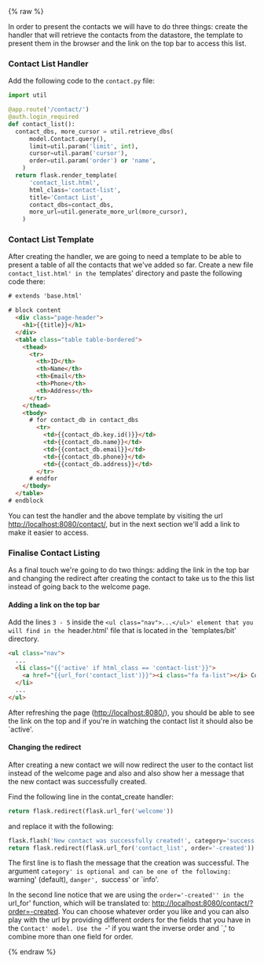 {% raw %}

In order to present the contacts we will have to do three things: create the
handler that will retrieve the contacts from the datastore, the template to
present them in the browser and the link on the top bar to access this list.


### Contact List Handler

Add the following code to the `contact.py` file:

```python
import util

@app.route('/contact/')
@auth.login_required
def contact_list():
  contact_dbs, more_cursor = util.retrieve_dbs(
      model.Contact.query(),
      limit=util.param('limit', int),
      cursor=util.param('cursor'),
      order=util.param('order') or 'name',
    )
  return flask.render_template(
      'contact_list.html',
      html_class='contact-list',
      title='Contact List',
      contact_dbs=contact_dbs,
      more_url=util.generate_more_url(more_cursor),
    )
```

### Contact List Template

After creating the handler, we are going to need a template to be able to
present a table of all the contacts that we've added so far. Create a new file
`contact_list.html' in the `templates' directory
and paste the following code there:

```html
# extends 'base.html'

# block content
  <div class="page-header">
    <h1>{{title}}</h1>
  </div>
  <table class="table table-bordered">
    <thead>
      <tr>
        <th>ID</th>
        <th>Name</th>
        <th>Email</th>
        <th>Phone</th>
        <th>Address</th>
      </tr>
    </thead>
    <tbody>
      # for contact_db in contact_dbs
        <tr>
          <td>{{contact_db.key.id()}}</td>
          <td>{{contact_db.name}}</td>
          <td>{{contact_db.email}}</td>
          <td>{{contact_db.phone}}</td>
          <td>{{contact_db.address}}</td>
        </tr>
      # endfor
    </tbody>
  </table>
# endblock
```

You can test the handler and the above template by visiting the url
[http://localhost:8080/contact/](http://localhost:8080/contact/),
but in the next section we'll add a link to make it easier to access.


### Finalise Contact Listing

As a final touch we're going to do two things: adding the link in the top bar
and changing the redirect after creating the contact to take us to the this
list instead of going back to the welcome page.


#### Adding a link on the top bar

Add the lines `3 - 5` inside the `<ul class="nav">...</ul>' element that you will find in the
`header.html' file that is located in the
`templates/bit' directory.

````html
<ul class="nav">
  ...
  <li class="{{'active' if html_class == 'contact-list'}}">
    <a href="{{url_for('contact_list')}}"><i class="fa fa-list"></i> Contact List</a>
  </li>
  ...
</ul>
````

After refreshing the page ([http://localhost:8080/](http://localhost:8080/)),
you should be able to see the link on the top and if you're in watching the
contact list it should also be `active'.

#### Changing the redirect

After creating a new contact we will now redirect the user to the contact
list instead of the welcome page and also and also show her a message that
the new contact was successfully created.

Find the following line in the contat_create handler:

```python
return flask.redirect(flask.url_for('welcome'))
```

and replace it with the following:

```python
flask.flash('New contact was successfully created!', category='success')
return flask.redirect(flask.url_for('contact_list', order='-created'))
```

The first line is to flash the message that the creation was successful.
The argument `category' is optional and can be one of the
following: `warning' (default), `danger',
`success' or `info'.

In the second line notice that we are using the `order='-created''
in the `url_for' function, which will be translated to:
[http://localhost:8080/contact/?order=-created](http://localhost:8080/contact/?order=-created).
You can choose whatever order you like and you can also play with the url
by providing different orders for the fields that you have in the
`Contact' model. Use the `-' if you want the inverse
order and `,' to combine more than one field for order.

{% endraw %}

